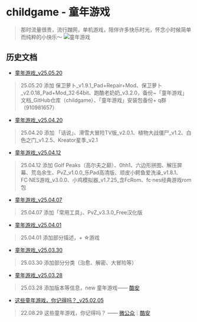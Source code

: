 # childgame - 童年游戏
> 那时流量很贵，流行蹭网，单机游戏，陪伴许多快乐时光，怀念小时候简单而纯粹的小快乐～
![童年游戏](https://i0.hdslb.com/bfs/article/6cface2b8c59b7a0e6d80ca5a9f23d74391490864.jpg)

## 历史文档
- [童年游戏_v25.05.20](md/童年游戏_v25.05.20.md)
> 25.05.20 添加 保卫萝卜_v1.9.1_Pad+Repair+Mod、保卫萝卜_v2.0.18_Pad+Mod_32·64bit、跑酷老奶奶_v3.2.0，备份~「童年游戏」文档_GitHub仓库（childgame）、「童年游戏」安装包备份+ q群（910981657）
- [童年游戏_v25.04.20](md/童年游戏_v25.04.20.md)
> 25.04.20 添加 「话说」、滑雪大冒险TV版_v2.0.1、植物大战僵尸_v1.2、白色之门_v1.2.5、​Kreator星季_v2.1
- [童年游戏_v25.04.12](md/童年游戏_v25.04.12.md)
> 25.04.12 添加 Golf Peaks（高尔夫之巅）、0hh1、六边形拼图、解压屏幕、荒岛余生、PvZ_v1.0.0_乐Pad高清版、顽皮小鳄鱼爱洗澡_v1.8.1、FC·NES游戏_v3.0.0、小鸡模拟器_v1.7.25_含FcRom、fc·nes经典游戏rom包
- [童年游戏_v25.04.07](md/童年游戏_v25.04.07.md)
> 25.04.07 添加「常用工具」、PvZ_v3.3.0_Free汉化版
- [童年游戏_v25.04.01](md/童年游戏_v25.04.01.md)
> 25.04.01 添加部分描述，+ ☆游戏
- [童年游戏_v25.03.30](md/童年游戏_v25.03.30.md)
> 25.03.30 添加部分分类（治愈、解密、大冒险等）
- [童年游戏_v25.03.28](md/童年游戏_v25.03.28.md)
> 25.03.28 添加版本等信息，new 童年游戏—— [酷安](https://www.coolapk.com/feed/63684208?shareKey=ZjExNzc5YjczNWJmNjdmODhlMjk~)
- [这些童年游戏，你记得吗？_v25.02.05](md/这些童年游戏，你记得吗？_v25.02.05.md)
> 22.08.29 这些童年游戏，你记得吗？ —— [微公众](https://mp.weixin.qq.com/s/fNEAu2PtAqbCbvmRwkliNg)｜[酷安](https://www.coolapk.com/feed/39582274?shareKey=NjdhMWI1ZjJiYmY5NjdlYTg0ZWI~)
